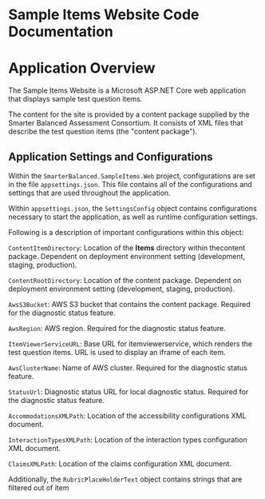 # Sample Items Website Code Documentation

# Application Overview
The Sample Items Website is a Microsoft ASP.NET Core web application that displays
sample test question items.

The content for the site is provided by a content package supplied by the Smarter Balanced 
Assessment Consortium. It consists of XML files that describe the test question items 
(the "content package"). 

## Application Settings and Configurations
Within the `SmarterBalanced.SampleItems.Web` project, configurations are set 
in the file `appsettings.json`. This file contains all of the configurations and settings 
that are used throughout the application.

Within `appsettings.json`, the `SettingsConfig` object contains configurations 
necessary to start the application, as well as runtime configuration settings.

Following is a description of important configurations within this object:

`ContentItemDirectory`: Location of the **Items** directory within thecontent package. 
Dependent on deployment environment setting (development, staging, production).

`ContentRootDirectory`: Location of the content package. Dependent on deployment 
environment setting (development, staging, production).

`AwsS3Bucket`: AWS S3 bucket that contains the content package. Required for 
the diagnostic status feature.

`AwsRegion`: AWS region. Required for the diagnostic status feature.

`ItemViewerServiceURL`: Base URL for itemviewerservice, which renders the test question items. 
URL is used to display an iframe of each item.

`AwsClusterName`: Name of AWS cluster. Required for the diagnostic status feature.

`StatusUrl`: Diagnostic status URL for local diagnostic status. Required for the diagnostic status feature.

`AccommodationsXMLPath`: Location of the accessibility configurations XML document.

`InteractionTypesXMLPath`: Location of the interaction types configuration XML document.

`ClaimsXMLPath`: Location of the claims configuration XML document.

Additionally, the `RubricPlaceHolderText` object contains strings that are filtered
out of item 